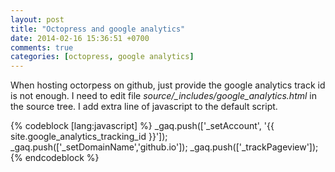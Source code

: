 ```yaml
---
layout: post
title: "Octopress and google analytics"
date: 2014-02-16 15:36:51 +0700
comments: true
categories: [octopress, google analytics]
---
```


When hosting octorpess on github, just provide the google analytics track id is not enough.
I need to edit file *source/_includes/google_analytics.html* in the source tree. I add extra line of javascript to the default script.

{% codeblock [lang:javascript] %}
_gaq.push(['_setAccount', '{{ site.google_analytics_tracking_id }}']);
_gaq.push(['_setDomainName','github.io']);
_gaq.push(['_trackPageview']);
{% endcodeblock %}
